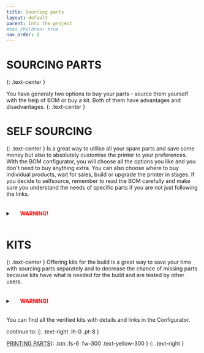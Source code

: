 ```yaml
---
title: Sourcing parts
layout: default
parent: Into the project
#has_children: true
nav_order: 2
---
```

# SOURCING PARTS
{: .text-center }

You have generaly two options to buy your parts - source them yourself with the help of BOM or buy a kit. Both of them have advantages and disadvantages.
{: .text-center }

# SELF SOURCING
{: .text-center }
Is a great way to utilise all your spare parts and save some money but also to absolutely customise the printer to your preferences. With the BOM configurator, you will choose all the options you like and you don't need to buy anything extra. You can also choose where to buy individual products, wait for sales, build or upgrade the printer in stages.
If you decide to selfsource, remember to read the BOM carefully and make sure you understand the needs of specific parts if you are not just following the links.

<details>
    <summary><h4 style="display:inline-block;margin-left:1.5em;color:#FF0000;font-weight:bold"> WARNING! </h4></summary>
<p>There are many options to buy your parts and some of them are significantly cheaper than what is in the BOM. While it is tempting to spend less money, products in the BOM are recommended based on experience of me and many other users. Generally for motion system parts - linear shafts, bearings, belts, pulleys etc. you want reasonable quality. You can spend less and buy cheaper parts but it is very likely that you will get parts with bad quality and consistency resulting in worse print quality, worse input shaper tuning and these will probably not last as long as more quality products so you will need to spend extra money in time - tested, proven.</p>
</details>

# KITS
{: .text-center }
Offering kits for the build is a great way to save your time with sourcing parts separately and to decrease the chance of missing parts because kits have what is needed for the build and are tested by other users. 

<details>
    <summary><h4 style="display:inline-block;margin-left:1.5em;color:#FF0000;font-weight:bold"> WARNING! </h4></summary>
<p>But no kit is created equal and you have to be carefull as well. With reputable brands like *** or ***, you know to be in good hands and you can be sure that these kits are well prepared and have quality parts. But there are also kits that haven't been consulted with me in any way and I would be really carefull here. Some users who bought them often received poorer quality parts or few missing parts which shouldn't happen with verified kits, because low price is not the only priority, it is the balance between cost and quality and for crucial parts, I really insist to have decent quality.</p>
</details>

You can find all the verified kits with details and links in the Configurator.

continue to:
{: .text-right .lh-0 .pt-8 }

[PRINTING PARTS]{: .btn .fs-6 .fw-300 .text-yellow-300 }
{: .text-right }

[PRINTING PARTS]: https://rh3d.xyz/printing.html
